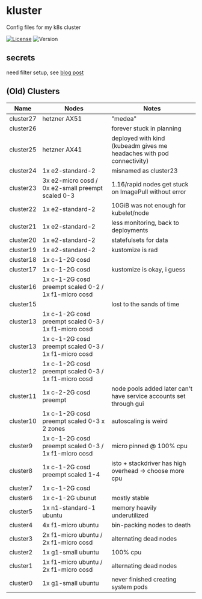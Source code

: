 # kluster

Config files for my k8s cluster

[![License](https://img.shields.io/github/license/seankhliao/kluster.svg?style=flat-square&maxAge=31536000)](LICENSE)
![Version](https://img.shields.io/github/v/tag/seankhliao/kluster?sort=semver&style=flat-square)

## secrets

need filter setup, see [blog post](https://seankhliao.com/blog/12020-09-24-gitattributes-age-encrypt/)

## (Old) Clusters

| Name      | Nodes                                                | Notes                                                                 |
| --------- | ---------------------------------------------------- | --------------------------------------------------------------------- |
| cluster27 | hetzner AX51                                         | "medea"                                                               |
| cluster26 |                                                      | forever stuck in planning                                             |
| cluster25 | hetzner AX41                                         | deployed with kind (kubeadm gives me headaches with pod connectivity) |
| cluster24 | 1x e2-standard-2                                     | misnamed as cluster23                                                 |
| cluster23 | 3x e2-micro cosd / 0x e2-small preempt scaled 0-3    | 1.16/rapid nodes get stuck on ImagePull without error                 |
| cluster22 | 1x e2-standard-2                                     | 10GiB was not enough for kubelet/node                                 |
| cluster21 | 1x e2-standard-2                                     | less monitoring, back to deployments                                  |
| cluster20 | 1x e2-standard-2                                     | statefulsets for data                                                 |
| cluster19 | 1x e2-standard-2                                     | kustomize is rad                                                      |
| cluster18 | 1x c-1-2G cosd                                       |                                                                       |
| cluster17 | 1x c-1-2G cosd                                       | kustomize is okay, i guess                                            |
| cluster16 | 1x c-1-2G cosd preempt scaled 0-2 / 1x f1-micro cosd |                                                                       |
| cluster15 |                                                      | lost to the sands of time                                             |
| cluster13 | 1x c-1-2G cosd preempt scaled 0-3 / 1x f1-micro cosd |                                                                       |
| cluster13 | 1x c-1-2G cosd preempt scaled 0-3 / 1x f1-micro cosd |                                                                       |
| cluster12 | 1x c-1-2G cosd preempt scaled 0-3 / 1x f1-micro cosd |                                                                       |
| cluster11 | 1x c-2-2G cosd preempt                               | node pools added later can't have service accounts set through gui    |
| cluster10 | 1x c-1-2G cosd preempt scaled 0-3 x 2 zones          | autoscaling is weird                                                  |
| cluster9  | 1x c-1-2G cosd preempt scaled 0-3 / 1x f1-micro cosd | micro pinned @ 100% cpu                                               |
| cluster8  | 1x c-1-2G cosd preempt scaled 1-4                    | isto + stackdriver has high overhead -> choose more cpu               |
| cluster7  | 1x c-1-2G cosd                                       |                                                                       |
| cluster6  | 1x c-1-2G ubunut                                     | mostly stable                                                         |
| cluster5  | 1x n1-standard-1 ubuntu                              | memory heavily underutilized                                          |
| cluster4  | 4x f1-micro ubuntu                                   | bin-packing nodes to death                                            |
| cluster3  | 2x f1-micro ubuntu / 2x f1-micro cosd                | alternating dead nodes                                                |
| cluster2  | 1x g1-small ubuntu                                   | 100% cpu                                                              |
| cluster1  | 1x f1-micro ubuntu / 2x f1-micro cosd                | alternating dead nodes                                                |
| cluster0  | 1x g1-small ubuntu                                   | never finished creating system pods                                   |
